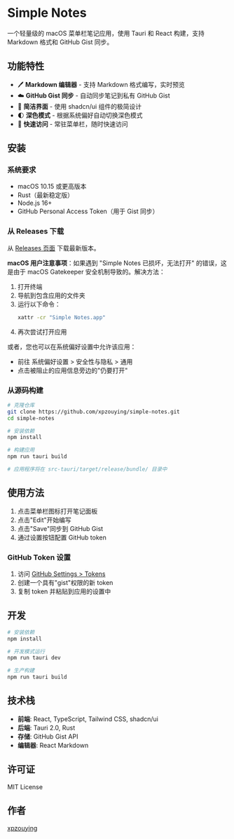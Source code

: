 # Simple Notes

一个轻量级的 macOS 菜单栏笔记应用，使用 Tauri 和 React 构建，支持 Markdown 格式和 GitHub Gist 同步。

## 功能特性

- 🖊️ **Markdown 编辑器** - 支持 Markdown 格式编写，实时预览
- ☁️ **GitHub Gist 同步** - 自动同步笔记到私有 GitHub Gist
- 🎨 **简洁界面** - 使用 shadcn/ui 组件的极简设计
- 🌓 **深色模式** - 根据系统偏好自动切换深色模式
- 📌 **快速访问** - 常驻菜单栏，随时快速访问

## 安装

### 系统要求

- macOS 10.15 或更高版本
- Rust（最新稳定版）
- Node.js 16+
- GitHub Personal Access Token（用于 Gist 同步）

### 从 Releases 下载

从 [Releases 页面](https://github.com/xpzouying/simple-notes/releases) 下载最新版本。

**macOS 用户注意事项**：如果遇到 "Simple Notes 已损坏，无法打开" 的错误，这是由于 macOS Gatekeeper 安全机制导致的。解决方法：

1. 打开终端
2. 导航到包含应用的文件夹
3. 运行以下命令：
   ```bash
   xattr -cr "Simple Notes.app"
   ```
4. 再次尝试打开应用

或者，您也可以在系统偏好设置中允许该应用：
- 前往 系统偏好设置 > 安全性与隐私 > 通用
- 点击被阻止的应用信息旁边的"仍要打开"

### 从源码构建

```bash
# 克隆仓库
git clone https://github.com/xpzouying/simple-notes.git
cd simple-notes

# 安装依赖
npm install

# 构建应用
npm run tauri build

# 应用程序将在 src-tauri/target/release/bundle/ 目录中
```

## 使用方法

1. 点击菜单栏图标打开笔记面板
2. 点击"Edit"开始编写
3. 点击"Save"同步到 GitHub Gist
4. 通过设置按钮配置 GitHub token

### GitHub Token 设置

1. 访问 [GitHub Settings > Tokens](https://github.com/settings/tokens/new?scopes=gist)
2. 创建一个具有"gist"权限的新 token
3. 复制 token 并粘贴到应用的设置中

## 开发

```bash
# 安装依赖
npm install

# 开发模式运行
npm run tauri dev

# 生产构建
npm run tauri build
```

## 技术栈

- **前端**: React, TypeScript, Tailwind CSS, shadcn/ui
- **后端**: Tauri 2.0, Rust
- **存储**: GitHub Gist API
- **编辑器**: React Markdown

## 许可证

MIT License

## 作者

[xpzouying](https://haha.ai)